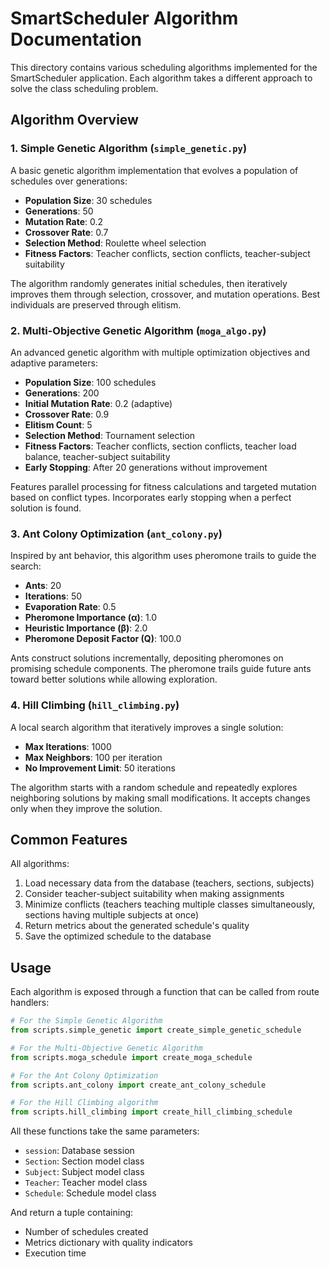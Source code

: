 # SmartScheduler Algorithm Documentation

This directory contains various scheduling algorithms implemented for the SmartScheduler application. Each algorithm takes a different approach to solve the class scheduling problem.

## Algorithm Overview

### 1. Simple Genetic Algorithm (`simple_genetic.py`)

A basic genetic algorithm implementation that evolves a population of schedules over generations:

- **Population Size**: 30 schedules
- **Generations**: 50
- **Mutation Rate**: 0.2
- **Crossover Rate**: 0.7
- **Selection Method**: Roulette wheel selection
- **Fitness Factors**: Teacher conflicts, section conflicts, teacher-subject suitability

The algorithm randomly generates initial schedules, then iteratively improves them through selection, crossover, and mutation operations. Best individuals are preserved through elitism.

### 2. Multi-Objective Genetic Algorithm (`moga_algo.py`)

An advanced genetic algorithm with multiple optimization objectives and adaptive parameters:

- **Population Size**: 100 schedules
- **Generations**: 200
- **Initial Mutation Rate**: 0.2 (adaptive)
- **Crossover Rate**: 0.9
- **Elitism Count**: 5
- **Selection Method**: Tournament selection
- **Fitness Factors**: Teacher conflicts, section conflicts, teacher load balance, teacher-subject suitability
- **Early Stopping**: After 20 generations without improvement

Features parallel processing for fitness calculations and targeted mutation based on conflict types. Incorporates early stopping when a perfect solution is found.

### 3. Ant Colony Optimization (`ant_colony.py`)

Inspired by ant behavior, this algorithm uses pheromone trails to guide the search:

- **Ants**: 20
- **Iterations**: 50
- **Evaporation Rate**: 0.5
- **Pheromone Importance (α)**: 1.0
- **Heuristic Importance (β)**: 2.0
- **Pheromone Deposit Factor (Q)**: 100.0

Ants construct solutions incrementally, depositing pheromones on promising schedule components. The pheromone trails guide future ants toward better solutions while allowing exploration.

### 4. Hill Climbing (`hill_climbing.py`)

A local search algorithm that iteratively improves a single solution:

- **Max Iterations**: 1000
- **Max Neighbors**: 100 per iteration
- **No Improvement Limit**: 50 iterations
  
The algorithm starts with a random schedule and repeatedly explores neighboring solutions by making small modifications. It accepts changes only when they improve the solution.

## Common Features

All algorithms:
1. Load necessary data from the database (teachers, sections, subjects)
2. Consider teacher-subject suitability when making assignments
3. Minimize conflicts (teachers teaching multiple classes simultaneously, sections having multiple subjects at once)
4. Return metrics about the generated schedule's quality
5. Save the optimized schedule to the database

## Usage

Each algorithm is exposed through a function that can be called from route handlers:

```python
# For the Simple Genetic Algorithm
from scripts.simple_genetic import create_simple_genetic_schedule

# For the Multi-Objective Genetic Algorithm 
from scripts.moga_schedule import create_moga_schedule

# For the Ant Colony Optimization
from scripts.ant_colony import create_ant_colony_schedule

# For the Hill Climbing algorithm
from scripts.hill_climbing import create_hill_climbing_schedule
```

All these functions take the same parameters:
- `session`: Database session
- `Section`: Section model class
- `Subject`: Subject model class
- `Teacher`: Teacher model class
- `Schedule`: Schedule model class

And return a tuple containing:
- Number of schedules created
- Metrics dictionary with quality indicators
- Execution time
